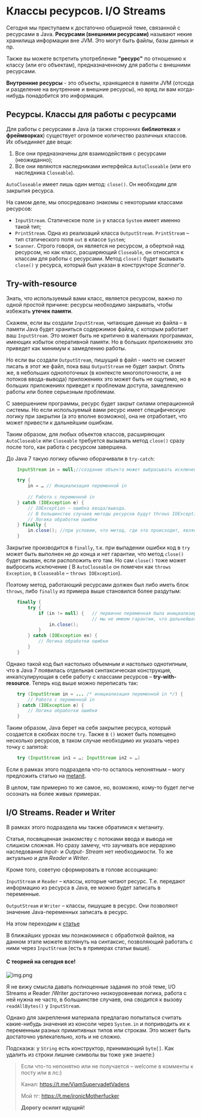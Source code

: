 # Классы ресурсов. I/O Streams

Сегодня мы приступаем к достаточно обширной теме, связанной с ресурсами в Java. **Ресурсами (внешними ресурсами)**
называют некие хранилища информации вне JVM. Это могут быть файлы, базы данных и пр.

Также вы можете встретить употребление **"ресурс"** по отношению к классу (или его объектам), предназначенному для
работы с внешними ресурсами.

**Внутренние ресурсы** - это объекты, хранящиеся в памяти JVM (отсюда и разделение на внутренние и внешние ресурсы), но
вряд ли вам когда-нибудь понадобится это информация.

## Ресурсы. Классы для работы с ресурсами

Для работы с ресурсами в Java (а также сторонних **библиотеках** и **фреймворках**) существует огромное количество
различных классов. Их объединяет две вещи:

1. Все они предназначены для взаимодействия с ресурсами (неожиданно);
2. Все они являются наследниками интерфейса `AutoCloseable` (или его наследника `Closeable`).

`AutoCloseable` имеет лишь один метод: `close()`. Он необходим для закрытия ресурса.

На самом деле, мы опосредовано знакомы с некоторыми классами ресурсов:

- `InputStream`. Статическое поле `in` у класса `System` имеет именно такой тип;
- `PrintStream`. Одна из реализаций класса `OutputStream`. `PrintStream` – тип статического поля `out` в
  классе `System`;
- `Scanner`. Строго говоря, он является не ресурсом, а оберткой над ресурсом, но как класс, расширяющий `Closeable`, он
  относится к классам для работы с ресурсами. Метод `close()` будет вызывать `close()` у ресурса, который был указан в
  конструкторе _Scanner'а_.

## Try-with-resource

Знать, что используемый вами класс, является ресурсом, важно по одной простой причине: ресурсы необходимо закрывать,
чтобы избежать **утечек памяти**.

Скажем, если вы создали `InputStream`, читающие данные из файла – в памяти Java будет храниться содержимое файла, с
которым работает ваш `InputStream`. Это может быть не критично в маленьких программах, имеющих избыток оперативной
памяти. Но в больших приложениях это приведет как минимум к замедлению работы.

Но если вы создали `OutputStream`, пишущий в файл - никто не сможет писать в этот же файл, пока ваш `OutputStream` не
будет закрыт. Опять же, в небольших однопоточных (в контексте многопоточности, а не потоков ввода-вывода) приложениях
это может быть не ощутимо, но в больших приложениях приведет к проблемам доступа, замедлению работы или более серьезным
проблемам.

С завершением программы, ресурс будет закрыт силами операционной системы. Но если используемый вами ресурс имеет
специфическую логику при закрытии (а это вполне возможно), она не отработает, что может привести к дальнейшим ошибкам.

Таким образом, для любых объектов классов, расширяющих `AutoCloseable` или `Closeable` требуется вызывать
метод `close()` сразу после того, как работа с ресурсом завершена.

До Java 7 такую логику обычно оборачивали в `try-catch`:

```java
    InputStream in = null;//создание объекта может выбрасывать исключение, первично присваиваем переменной значение null

    try {
        in = … // Инициализация переменной in
        
        // Работа с переменной in
    } catch (IOException e) {
        // IOException – ошибка ввода/вывода. 
        // В большинстве случаев методы ресурсов будут throws IOException (или его наследников)
        // Логика обработки ошибки
    } finally {
        in.close(); //при условии, что метод, где это происходит, является throws Exception (или IOException)
    }
```

Закрытие производится в `finally`, т.к. при выпадении ошибки код в `try` может быть выполнен не до конца и нет гарантии,
что метод `close()` будет вызван, если расположить его там. Но сам `close()` тоже может выбросить исключение (
В `AutoCloseable` он помечен как `throws Exception`, в `Cloaseable` – `throws IOException`).

Поэтому метод, работающий ресурсами должен был либо иметь блок `throws`, либо `finally` из примера выше становился более
раздутым:

```java
    finally {
        try {
            if (in != null) {   // первично переменная была инициализирована null, 
                                // мы не имеем гарантии, что дальнейшая инициализация была успешна
                in.close();
            }
        } catch (IOException ex) {
            // Логика обработки ошибки
        }
    }
```

Однако такой код был настолько объемным и настолько однотипным, что в Java 7 появилась отдельная синтаксическая
конструкция, инкапсулирующая в себе работу с классами ресурсов – **try-with-resource**. Теперь код выше можно переписать
так:

```java
    try (InputStream in = ... /* инициализация переменной in */) {
        // Работа с переменной in
    } catch (IOException e) {
        // Логика обработки ошибки
    }
```

Таким образом, Java берет на себя закрытие ресурса, который создается в скобках после `try`. Также в `()` может быть
помещено несколько ресурсов, в таком случае необходимо их указать через точку с запятой:

```java
    try (InputStream in1 = …; InputStream in2 = …)
```

Если в рамках этого подраздела что-то осталось непонятным – могу предложить статью на
[metanit](https://metanit.com/java/tutorial/6.2.php).

В целом, там примерно то же самое, но, возможно, кому-то будет легче осознать на более живых примерах.

## I/O Streams. Reader и Writer

В рамках этого подраздела мы также обратимся к метаниту.

Статья, посвященная знакомству с потоками ввода и вывода не слишком сложная. Но сразу замечу, что заучивать все иерархию
наследования _Input-_ и _Output- Stream_ нет необходимости. То же актуально и для _Reader_ и _Writer_.

Кроме того, советую сформировать в голове ассоциацию:

`InputStream` и `Reader` – классы, которые читают ресурс. Т.е. передают информацию из ресурса в Java, ее можно будет
записать в переменные.

`OutputStream` и `Writer` – классы, пишущие в ресурс. Они позволяют значение Java-переменных записать в ресурс.

На этом переходим к [статье](https://metanit.com/java/tutorial/6.1.php)

В ближайших уроках мы познакомимся с обработкой файлов, на данном этапе можете взглянуть на синтаксис, позволяющий
работать с ними через `InputStream` (есть в примерах статьи выше).

#### С теорией на сегодня все!

![img.png](../../../commonmedia/defaultFooter.jpg)

Я не вижу смысла давать полноценные задания по этой теме, I/O Streams и Reader /Writer достаточно низкоуровневая логика,
работа с ней нужна не часто, в большинстве случаев, она сводится к вызову `readAllBytes()` у `InputStream`.

Однако для закрепления материала предлагаю попытаться считать какие-нибудь значения из консоли через `System.in` и
поприводить их к переменным разных примитивных типов или строкам. Это может быть достаточно увлекательно, хоть и не
сложно.

Подсказка: у `String` есть конструктор, принимающий `byte[]`. Как удалить из строки лишние символы вы тоже уже знаете:)

> Если что-то непонятно или не получается – welcome в комменты к посту или в лс:)
>
> Канал: https://t.me/ViamSupervadetVadens
>
> Мой тг: https://t.me/ironicMotherfucker
>
> **Дорогу осилит идущий!**